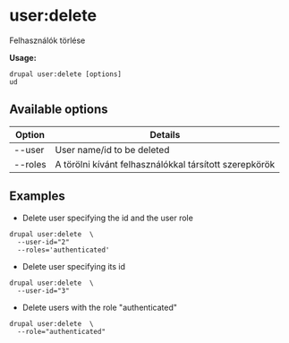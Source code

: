 # user:delete
Felhasználók törlése

**Usage:**
```
drupal user:delete [options]
ud
```

## Available options
Option | Details
-------|-------------
--user | User name/id to be deleted
--roles | A törölni kívánt felhasználókkal társított szerepkörök

## Examples
* Delete user specifying the id and the user role
```
drupal user:delete  \
  --user-id="2"
  --roles='authenticated'
```
* Delete user specifying its id
```
drupal user:delete  \
  --user-id="3"
```
* Delete users with the role "authenticated"
```
drupal user:delete  \
  --role="authenticated"
```
